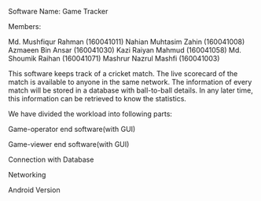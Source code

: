Software Name: Game Tracker

Members:

  Md. Mushfiqur Rahman (160041011)
  Nahian Muhtasim Zahin (160041008)
  Azmaeen Bin Ansar (160041030)
  Kazi Raiyan Mahmud (160041058)
  Md. Shoumik Raihan (160041071)
  Mashrur Nazrul Mashfi (160041003)

This software keeps track of a cricket match. 
The live scorecard of the match is available to anyone in the same network.
The information of every match will be stored in a database with ball-to-ball details. In any later time, this information can be retrieved to know the statistics.

We have divided the workload into following parts:

Game-operator end software(with GUI)

Game-viewer end software(with GUI)

Connection with Database

Networking

Android Version
